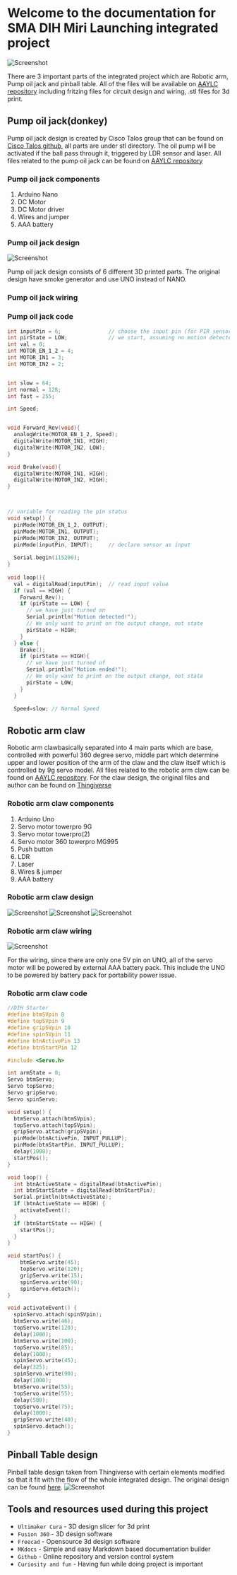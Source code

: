 # Welcome to the documentation for SMA DIH Miri Launching integrated project
![Screenshot](img/launching-day.jpeg)

There are 3 important parts of the integrated project which are Robotic arm, Pump oil jack and pinball table. All of the files will be available on [AAYLC repository](https://github.com/AAYLC/integrated-projects-docs) including fritzing files for circuit design and wiring, .stl files for 3d print. 



## Pump oil jack(donkey)
Pump oil jack design is created by Cisco Talos group that can be found on [Cisco Talos github](https://github.com/Cisco-Talos/oil-pumpjack), 
all parts are under stl directory. The oil pump will be activated if the ball pass through it, triggered by LDR sensor and laser. All files related 
to the pump oil jack can be found on [AAYLC repository](https://github.com/AAYLC/integrated-projects-docs/tree/master/oil-pumpjack)

### Pump oil jack components
1. Arduino Nano
2. DC Motor
3. DC Motor driver
4. Wires and jumper
5. AAA battery

### Pump oil jack design
![Screenshot](img/pump-labelled.png)

Pump oil jack design consists of 6 different 3D printed parts. The original design have smoke generator and use
UNO instead of NANO. 

### Pump oil jack wiring


### Pump oil jack code
``` C
int inputPin = 6;               // choose the input pin (for PIR sensor)
int pirState = LOW;             // we start, assuming no motion detected
int val = 0;
int MOTOR_EN_1_2 = 4;
int MOTOR_IN1 = 3;
int MOTOR_IN2 = 2;


int slow = 64;
int normal = 128;
int fast = 255;

int Speed;


void Forward_Rev(void){
  analogWrite(MOTOR_EN_1_2, Speed);
  digitalWrite(MOTOR_IN1, HIGH);
  digitalWrite(MOTOR_IN2, LOW);
}

void Brake(void){
  digitalWrite(MOTOR_IN1, HIGH);
  digitalWrite(MOTOR_IN2, HIGH);
}



// variable for reading the pin status 
void setup() {
  pinMode(MOTOR_EN_1_2, OUTPUT);
  pinMode(MOTOR_IN1, OUTPUT);
  pinMode(MOTOR_IN2, OUTPUT);
  pinMode(inputPin, INPUT);     // declare sensor as input
 
  Serial.begin(115200);
}
 
void loop(){
  val = digitalRead(inputPin);  // read input value
  if (val == HIGH) {
    Forward_Rev();
    if (pirState == LOW) {
      // we have just turned on
      Serial.println("Motion detected!");
      // We only want to print on the output change, not state
      pirState = HIGH;
    }
  } else {
    Brake();
    if (pirState == HIGH){
      // we have just turned of
      Serial.println("Motion ended!");
      // We only want to print on the output change, not state
      pirState = LOW;
    }
  }

  Speed=slow; // Normal Speed
```




## Robotic arm claw 
Robotic arm clawbasically separated into 4 main parts which are base, controlled with powerful 360 degree servo, middle part which determine upper and lower position of the arm of the claw and the claw itself which is controlled by 9g servo model. All files related 
to the robotic arm claw can be found on [AAYLC repository](https://github.com/AAYLC/integrated-projects-docs/tree/master/robotic-arm-claw). For the claw design, the original files and author can be found on [Thingiverse](https://www.thingiverse.com/thing:3614519)


### Robotic arm claw components

1. Arduino Uno
2. Servo motor towerpro 9G
3. Servo motor towerpro(2)
4. Servo motor 360 towerpro MG995
5. Push button
6. LDR
7. Laser
8. Wires & jumper
9. AAA battery

### Robotic arm claw design

![Screenshot](img/robotic-arm.png)
![Screenshot](img/robotic-arm-parts.png)
![Screenshot](img/claw-only.jpg)


### Robotic arm claw wiring
![Screenshot](img/robotic-arm-wiring.png)

For the wiring, since there are only one 5V pin on UNO, all of the servo motor will be powered by external AAA battery pack. This include the UNO to be powered by battery pack for portability power issue.

### Robotic arm claw code
``` C
//DIH Starter
#define btmSVpin 8
#define topSVpin 9
#define gripSVpin 10
#define spinSVpin 11
#define btnActivePin 13
#define btnStartPin 12

#include <Servo.h>

int armState = 0;
Servo btmServo;
Servo topServo;
Servo gripServo;
Servo spinServo;

void setup() {
  btmServo.attach(btmSVpin);
  topServo.attach(topSVpin);
  gripServo.attach(gripSVpin);
  pinMode(btnActivePin, INPUT_PULLUP);
  pinMode(btnStartPin, INPUT_PULLUP);
  delay(1000);
  startPos();
}

void loop() {
  int btnActiveState = digitalRead(btnActivePin);
  int btnStartState = digitalRead(btnStartPin);
  Serial.println(btnActiveState);
  if (btnActiveState == HIGH) {
    activateEvent();
  }
  if (btnStartState == HIGH) {
    startPos();
  }
}

void startPos() {
    btmServo.write(45);
    topServo.write(120);
    gripServo.write(15);
    spinServo.write(90);
    spinServo.detach();
}

void activateEvent() {
  spinServo.attach(spinSVpin);
  btmServo.write(46);
  topServo.write(120);
  delay(1000);
  btmServo.write(100);
  topServo.write(85);
  delay(1000);
  spinServo.write(45);
  delay(325);
  spinServo.write(90);
  delay(1000);
  btmServo.write(55);
  topServo.write(55);
  delay(500);
  topServo.write(75);
  delay(1000);
  gripServo.write(40);
  spinServo.detach();
}
```


## Pinball Table design
Pinball table design taken from Thingiverse with certain elements modified so that it fit with the flow of the whole integrated design. The original design can be found [here](https://www.thingiverse.com/thing:1040572).
![Screenshot](img/pinball-flap.png)



## Tools and resources used during this project
* `Ultimaker Cura` - 3D design slicer for 3d print
* `Fusion 360` - 3D design software
* `Freecad` - Opensource 3d design software
* `MKdocs` - Simple and easy Markdown based documentation builder
* `Github` - Online repository and version control system
* `Curiosity and fun` - Having fun while doing project is important
